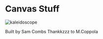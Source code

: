# Canvas Stuff

![kaleidoscope](https://github.com/suhmantha1/canvas-playground/blob/master/public/images/kaleidoscope.gif?raw=true)



Built by Sam Combs
Thankkzzz to M.Coppola
